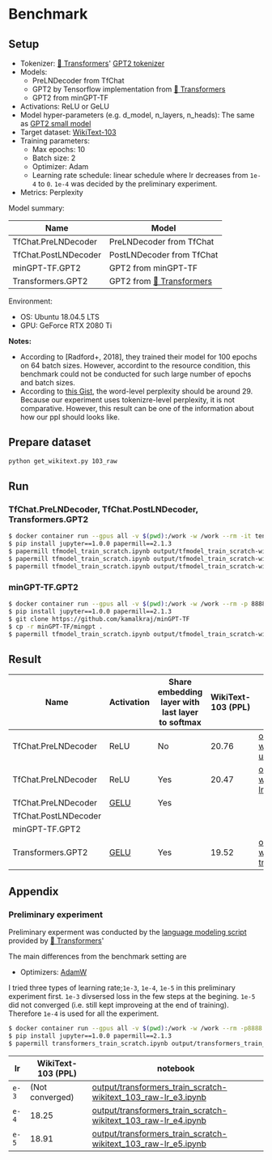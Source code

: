# Benchmark

## Setup

* Tokenizer: [🤗 Transformers](https://github.com/huggingface/transformers)' [GPT2 tokenizer](https://huggingface.co/transformers/model_doc/gpt2.html#gpt2tokenizer)
* Models:
  * PreLNDecoder from TfChat
  * GPT2 by Tensorflow implementation from [🤗 Transformers](https://github.com/huggingface/transformers)
  * GPT2 from minGPT-TF
* Activations: ReLU or GeLU
* Model hyper-parameters (e.g. d_model, n_layers, n_heads): The same as [GPT2 small model](https://github.com/openai/gpt-2/blob/master/model_card.md)
* Target dataset: [WikiText-103](https://blog.einstein.ai/the-wikitext-long-term-dependency-language-modeling-dataset/)
* Training parameters:
  * Max epochs: 10
  * Batch size: 2
  * Optimizer: Adam
  * Learning rate schedule: linear schedule where lr decreases from `1e-4` to `0`. `1e-4` was decided by the preliminary experiment.
* Metrics: Perplexity

Model summary:

| Name | Model |
| --- | --- |
| TfChat.PreLNDecoder | PreLNDecoder from TfChat |
| TfChat.PostLNDecoder | PostLNDecoder from TfChat |
| minGPT-TF.GPT2 | GPT2 from minGPT-TF |
| Transformers.GPT2 | GPT2 from [🤗 Transformers](https://github.com/huggingface/transformers) |

Environment:

* OS: Ubuntu 18.04.5 LTS
* GPU: GeForce RTX 2080 Ti

**Notes:**

* According to [Radford+, 2018], they trained their model for 100 epochs on 64 batch sizes. However, accordint to the resource condition, this benchmark could not be conducted for such large number of epochs and batch sizes.
* According to [this Gist](https://gist.github.com/thomwolf/ca135416a30ea387aa20edaa9b21f0ed), the word-level perplexity should be around 29. Because our experiment uses tokenizre-level perplexity, it is not comparative. However, this result can be one of the information about how our ppl should looks like. 

## Prepare dataset

```sh
python get_wikitext.py 103_raw
```

## Run

### TfChat.PreLNDecoder, TfChat.PostLNDecoder, Transformers.GPT2

```sh
$ docker container run --gpus all -v $(pwd):/work -w /work --rm -it tensorflow/tensorflow:2.3.1-gpu
$ pip install jupyter==1.0.0 papermill==2.1.3
$ papermill tfmodel_train_scratch.ipynb output/tfmodel_train_scratch-wikitext_103_raw-pre_ln-lr_e4.ipynb -p save_model_dir tfchat_model-lr_e4
$ papermill tfmodel_train_scratch.ipynb output/tfmodel_train_scratch-wikitext_103_raw-pre_ln-gelu-lr_e4.ipynb -p save_model_dir tfchat_model-gelu-lr_e4
$ papermill tfmodel_train_scratch.ipynb output/tfmodel_train_scratch-wikitext_103_raw-transformers-lr_e4.ipynb -p model_type transformers -p save_model_dir tfchat_transformers-lr_e4
```

### minGPT-TF.GPT2

```sh
$ docker container run --gpus all -v $(pwd):/work -w /work --rm -p 8888:8888 -it tensorflow/tensorflow:2.3.1-gpu
$ pip install jupyter==1.0.0 papermill==2.1.3
$ git clone https://github.com/kamalkraj/minGPT-TF
$ cp -r minGPT-TF/mingpt .
$ papermill tfmodel_train_scratch.ipynb output/tfmodel_train_scratch-wikitext_103_raw-min_gpt.ipynb -p train_file wikitext-103-raw/wiki.train.raw -p valid_file wikitext-103-raw/wiki.valid.raw -p epochs 20 -p model_type min_gpt
```

## Result

| Name | Activation | Share embedding layer with last layer to softmax | WikiText-103 (PPL) | notebook |
| --- | --- | --- | --- | --- |
| TfChat.PreLNDecoder | ReLU | No | 20.76 | [output/tfmodel_train_scratch-wikitext_103_raw-pre_ln-unshare-lr_e4.ipynb](output/tfmodel_train_scratch-wikitext_103_raw-pre_ln-unshare-lr_e4.ipynb) |
| TfChat.PreLNDecoder | ReLU | Yes | 20.47 | [output/tfmodel_train_scratch-wikitext_103_raw-pre_ln-lr_e4.ipynb](output/tfmodel_train_scratch-wikitext_103_raw-pre_ln-lr_e4.ipynb) |
| TfChat.PreLNDecoder | [GELU](https://github.com/noriyukipy/tfchat/blob/change_default_gelu/tfchat/activations.py#L5) | Yes | | |
| TfChat.PostLNDecoder | | | |
| minGPT-TF.GPT2 | | | |
| Transformers.GPT2 | [GELU](https://github.com/huggingface/transformers/blob/v3.4.0/src/transformers/activations_tf.py#L19) | Yes | 19.52 | [output/tfmodel_train_scratch-wikitext_103_raw-transformers-lr_e4.ipynb](output/tfmodel_train_scratch-wikitext_103_raw-transformers-lr_e4.ipynb) |


## Appendix

### Preliminary experiment

Preliminary experment was conducted by the [language modeling script](https://github.com/huggingface/transformers/blob/v3.4.0/examples/language-modeling/run_language_modeling.py) provided by [🤗 Transformers](https://github.com/huggingface/transformers)'

The main differences from the benchmark setting are

* Optimizers: [AdamW](https://huggingface.co/transformers/main_classes/optimizer_schedules.html#adamw-pytorch)  

I tried three types of learning rate;`1e-3`, `1e-4`, `1e-5` in this preliminary experiment first. `1e-3` divsersed loss in the few steps at the begining. `1e-5` did not converged (i.e. still kept improveing at the end of training). Therefore `1e-4` is used for all the experiment.

```sh
$ docker container run --gpus all -v $(pwd):/work -w /work --rm -p8888:8888 -it pytorch/pytorch:1.6.0-cuda10.1-cudnn7-devel
$ pip install jupyter==1.0.0 papermill==2.1.3
$ papermill transformers_train_scratch.ipynb output/transformers_train_scratch-wikitext_103_raw-lr_e4.ipynb -p output_dir transformers_output-lr_e4
```

| lr | WikiText-103 (PPL) | notebook |
| --- | --- | --- |
| `e-3` | (Not converged) | [output/transformers_train_scratch-wikitext_103_raw-lr_e3.ipynb](output/transformers_train_scratch-wikitext_103_raw-lr_e3.ipynb) |
| `e-4` | 18.25 | [output/transformers_train_scratch-wikitext_103_raw-lr_e4.ipynb](output/transformers_train_scratch-wikitext_103_raw-lr_e4.ipynb) |
| `e-5` | 18.91 | [output/transformers_train_scratch-wikitext_103_raw-lr_e5.ipynb](output/transformers_train_scratch-wikitext_103_raw-lr_e5.ipynb) |
